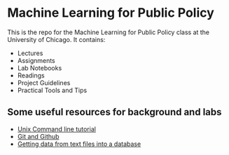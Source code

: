 # Machine Learning for Public Policy
This is the repo for the Machine Learning for Public Policy class at the University of Chicago. It contains:
* Lectures
* Assignments
* Lab Notebooks
* Readings
* Project Guidelines
* Practical Tools and Tips

## Some useful resources for background and labs

* [Unix Command line tutorial](https://github.com/dssg/hitchhikers-guide/tree/master/curriculum/command-line-tools)
* [Git and Github](https://github.com/dssg/hitchhikers-guide/tree/master/curriculum/git-and-github)
* [Getting data from text files into a database](https://github.com/dssg/hitchhikers-guide/tree/master/curriculum/csv-to-db)

